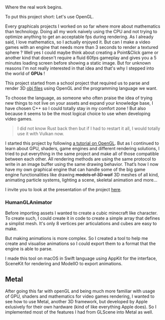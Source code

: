 Where the real work begins.

To put this project short: Let's use OpenGL.

Every graphicals projects I worked on so far where more about mathematics than technology. Doing all my work naively using the CPU and not trying to optimize anything to get an acceptable fps during rendering. As I already said, I love mathematics, so I actually enjoyed it.
But can I make a video games with an engine that needs more than 3 seconds to render a textured sphere ? Well yes I could maybe think about creating a Point&Click game or another kind that doesn't require a fluid 60fps gameplay and gives you a 5 minutes loading screen before showing a static image. But for unknown reasons I'm not really interested in that idea and that's why I stepped into the world of **GPUs** !

This project started from a school project that required us to parse and render 3D [obj files](https://en.m.wikipedia.org/wiki/Wavefront_.obj_file) using OpenGL and the programming language we want.

To choose the language, as someone who often praise the idea of trying new things to not live on your assets and expand your knowledge base, I have chosen C++ so I could totally stay in my comfort zone ! But also because it seems to be the most logical choice to use when developing video games.
> I did not know Rust back then but if I had to restart it all, I would totally use it with Vulkan now.

I started this project by following [a tutorial on OpenGL](https://learnopengl.com/).
But as I continued to learn about GPU, shaders, game engines and different rendering solutions, I tried to put everything in the same project and make all of those compatible between each other.
All rendering methods are using the same protocol to write in an image buffer using the same drawing behavior.
That’s how I now have my own graphical engine that can handle some of the big game engine functionalities like drawing ~~models of 3D waif~~ 3D meshes of all kind, animating particle systems, lighting a scene, skeletal animation and more...

I invite you to look at the presentation of the project [here](https://github.com/amasson42/GLSScene).

### HumanGLAnimator

Before importing assets I wanted to create a cubic minecraft like character. To create such, I could create it in code to create a simple array that defines a simplist mesh. It's only 8 vertices per articulations and cubes are easy to make.

But making animations is more complex. So I created a tool to help me create and visualise animations so I could export them to a format that the engine is able to parse.

I made this tool on macOS in Swift language using AppKit for the interface, SceneKit for rendering and ModelIO to export animations.

## Metal

After going this far with openGL and being much more familiar with usage of GPU, shaders and mathematics for video games rendering, I wanted to see how to use Metal, another 3D framework, but developed by Apple exlusively for their own hardware (kind of like everything Apple does). So I implemented most of the features I had from GLScene into Metal as well.
